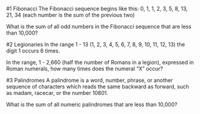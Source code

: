 #1
Fibonacci
The Fibonacci sequence begins like this:
0, 1, 1, 2, 3, 5, 8, 13, 21, 34
(each number is the sum of the previous two)

What is the sum of all odd numbers in the Fibonacci sequence that are less
than 10,000?

#2
Legionaries
In the range 1 - 13 (1, 2, 3, 4, 5, 6, 7, 8, 9, 10, 11, 12, 13) the digit 1
occurs 6 times.

In the range, 1 - 2,660 (half the number of Romans in a legion), expressed in
Roman numerals, how many times does the numeral “X” occur?

#3
Palindromes
A palindrome is a word, number, phrase, or another sequence of characters which
reads the same backward as forward, such as madam, racecar, or the number 10801.

What is the sum of all numeric palindromes that are less than 10,000?
